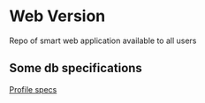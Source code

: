 # Web Version
Repo of smart web application available to all users

## Some db specifications

[Profile specs](profiles.md)
